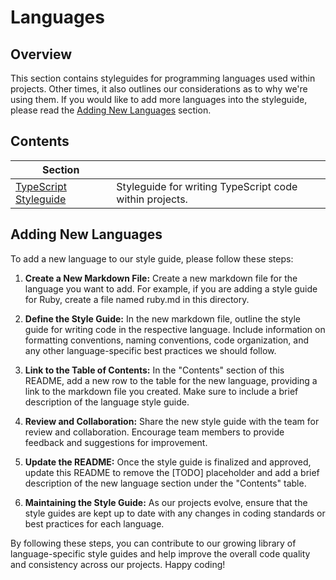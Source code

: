 # Languages

## Overview

This section contains styleguides for programming languages used within projects. Other times, it also outlines our considerations as to why we're using them. If you would like to add more languages into the styleguide, please read the [Adding New Languages](#adding-new-languages) section.

## Contents

| Section |  |
|--|--|
| [TypeScript Styleguide](./typescript.md#readme) | Styleguide for writing TypeScript code within projects. |

## Adding New Languages

To add a new language to our style guide, please follow these steps:

1. <b>Create a New Markdown File:</b> Create a new markdown file for the language you want to add. For example, if you are adding a style guide for Ruby, create a file named ruby.md in this directory.

2. <b>Define the Style Guide:</b> In the new markdown file, outline the style guide for writing code in the respective language. Include information on formatting conventions, naming conventions, code organization, and any other language-specific best practices we should follow.

3. <b>Link to the Table of Contents:</b> In the "Contents" section of this README, add a new row to the table for the new language, providing a link to the markdown file you created. Make sure to include a brief description of the language style guide.

4. <b>Review and Collaboration:</b> Share the new style guide with the team for review and collaboration. Encourage team members to provide feedback and suggestions for improvement.

5. <b>Update the README:</b> Once the style guide is finalized and approved, update this README to remove the [TODO] placeholder and add a brief description of the new language section under the "Contents" table.

6. <b>Maintaining the Style Guide:</b> As our projects evolve, ensure that the style guides are kept up to date with any changes in coding standards or best practices for each language.

By following these steps, you can contribute to our growing library of language-specific style guides and help improve the overall code quality and consistency across our projects. Happy coding!
